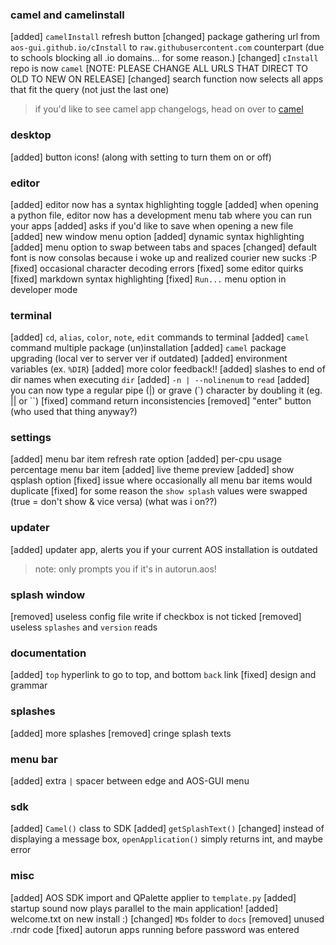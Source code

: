 ### camel and camelinstall
[added] `camelInstall` refresh button
[changed] package gathering url from `aos-gui.github.io/cInstall` to `raw.githubusercontent.com` counterpart (due to schools blocking all .io domains... for some reason.)
[changed] `cInstall` repo is now `camel` [NOTE: PLEASE CHANGE ALL URLS THAT DIRECT TO OLD TO NEW ON RELEASE]
[changed] search function now selects all apps that fit the query (not just the last one)

> if you'd like to see camel app changelogs, head on over to [camel](https://github.com/AOS-GUI/camel)

### desktop
[added] button icons! (along with setting to turn them on or off)

### editor
[added] editor now has a syntax highlighting toggle
[added] when opening a python file, editor now has a development menu tab where you can run your apps
[added] asks if you'd like to save when opening a new file
[added] new window menu option
[added] dynamic syntax highlighting
[added] menu option to swap between tabs and spaces
[changed] default font is now consolas because i woke up and realized courier new sucks :P
[fixed] occasional character decoding errors
[fixed] some editor quirks
[fixed] markdown syntax highlighting
[fixed] `Run...` menu option in developer mode

### terminal
[added] `cd`, `alias`, `color`, `note`, `edit` commands to terminal
[added] `camel` command multiple package (un)installation
[added] `camel` package upgrading (local ver to server ver if outdated)
[added] environment variables (ex. `%DIR`)
[added] more color feedback!!
[added] slashes to end of dir names when executing `dir`
[added] `-n | --nolinenum` to `read`
[added] you can now type a regular pipe (|) or grave (\`) character by doubling it (eg. || or \`\`)
[fixed] command return inconsistencies
[removed] "enter" button (who used that thing anyway?)

### settings
[added] menu bar item refresh rate option
[added] per-cpu usage percentage menu bar item
[added] live theme preview
[added] show qsplash option
[fixed] issue where occasionally all menu bar items would duplicate
[fixed] for some reason the `show splash` values were swapped (true = don't show & vice versa) (what was i on??)

### updater
[added] updater app, alerts you if your current AOS installation is outdated
> note: only prompts you if it's in autorun.aos!

### splash window
[removed] useless config file write if checkbox is not ticked
[removed] useless `splashes` and `version` reads

### documentation
[added] `top` hyperlink to go to top, and bottom `back` link
[fixed] design and grammar

### splashes
[added] more splashes
[removed] cringe splash texts

### menu bar
[added] extra `|` spacer between edge and AOS-GUI menu

### sdk
[added] `Camel()` class to SDK
[added] `getSplashText()`
[changed] instead of displaying a message box, `openApplication()` simply returns int, and maybe error

### misc
[added] AOS SDK import and QPalette applier to `template.py`
[added] startup sound now plays parallel to the main application!
[added] welcome.txt on new install :)
[changed] `MDs` folder to `docs`
[removed] unused .rndr code
[fixed] autorun apps running before password was entered